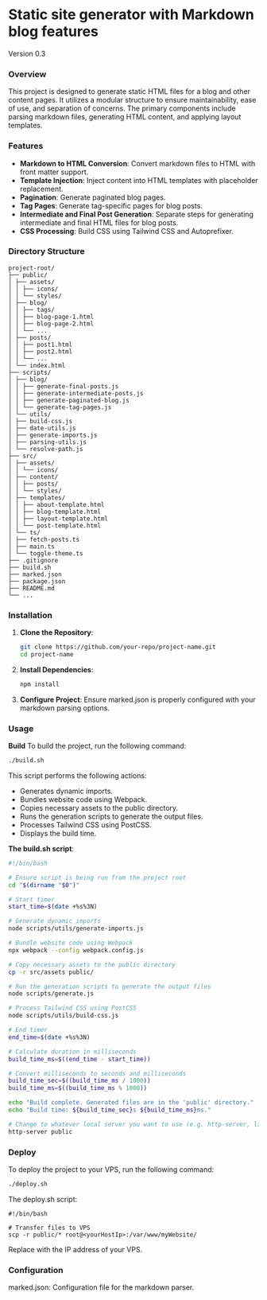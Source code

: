 # Static site generator with Markdown blog features

Version 0.3

### Overview

This project is designed to generate static HTML files for a blog and other content pages. It utilizes a modular structure to ensure maintainability, ease of use, and separation of concerns. The primary components include parsing markdown files, generating HTML content, and applying layout templates.

### Features

- **Markdown to HTML Conversion**: Convert markdown files to HTML with front matter support.
- **Template Injection**: Inject content into HTML templates with placeholder replacement.
- **Pagination**: Generate paginated blog pages.
- **Tag Pages**: Generate tag-specific pages for blog posts.
- **Intermediate and Final Post Generation**: Separate steps for generating intermediate and final HTML files for blog posts.
- **CSS Processing**: Build CSS using Tailwind CSS and Autoprefixer.

### Directory Structure

```plaintext
project-root/
├── public/
│ ├── assets/
│ │ ├── icons/
│ │ └── styles/
│ ├── blog/
│ │ ├── tags/
│ │ ├── blog-page-1.html
│ │ ├── blog-page-2.html
│ │ └── ...
│ ├── posts/
│ │ ├── post1.html
│ │ ├── post2.html
│ │ └── ...
│ └── index.html
├── scripts/
│ ├── blog/
│ │ ├── generate-final-posts.js
│ │ ├── generate-intermediate-posts.js
│ │ ├── generate-paginated-blog.js
│ │ └── generate-tag-pages.js
│ └── utils/
│ ├── build-css.js
│ ├── date-utils.js
│ ├── generate-imports.js
│ ├── parsing-utils.js
│ └── resolve-path.js
├── src/
│ ├── assets/
│ │ └── icons/
│ ├── content/
│ │ ├── posts/
│ │ └── styles/
│ ├── templates/
│ │ ├── about-template.html
│ │ ├── blog-template.html
│ │ ├── layout-template.html
│ │ └── post-template.html
│ └── ts/
│ ├── fetch-posts.ts
│ ├── main.ts
│ └── toggle-theme.ts
├── .gitignore
├── build.sh
├── marked.json
├── package.json
├── README.md
└── ...
```

### Installation

1. **Clone the Repository**:
   ```sh
   git clone https://github.com/your-repo/project-name.git
   cd project-name
   ```
2. **Install Dependencies**:
   ```sh
   npm install
   ```
3. **Configure Project**:
   Ensure marked.json is properly configured with your markdown parsing options.

### Usage

**Build**
To build the project, run the following command:

```sh
./build.sh
```

This script performs the following actions:

- Generates dynamic imports.
- Bundles website code using Webpack.
- Copies necessary assets to the public directory.
- Runs the generation scripts to generate the output files.
- Processes Tailwind CSS using PostCSS.
- Displays the build time.

**The build.sh script**:

```sh
#!/bin/bash

# Ensure script is being run from the project root
cd "$(dirname "$0")"

# Start timer
start_time=$(date +%s%3N)

# Generate dynamic imports
node scripts/utils/generate-imports.js

# Bundle website code using Webpack
npx webpack --config webpack.config.js

# Copy necessary assets to the public directory
cp -r src/assets public/

# Run the generation scripts to generate the output files
node scripts/generate.js

# Process Tailwind CSS using PostCSS
node scripts/utils/build-css.js

# End timer
end_time=$(date +%s%3N)

# Calculate duration in milliseconds
build_time_ms=$((end_time - start_time))

# Convert milliseconds to seconds and milliseconds
build_time_sec=$((build_time_ms / 1000))
build_time_ms=$((build_time_ms % 1000))

echo "Build complete. Generated files are in the 'public' directory."
echo "Build time: ${build_time_sec}s ${build_time_ms}ms."

# Change to whatever local server you want to use (e.g. http-server, live-server, etc.)
http-server public
```

### Deploy

To deploy the project to your VPS, run the following command:

```sh
./deploy.sh
```

The deploy.sh script:

```
#!/bin/bash

# Transfer files to VPS
scp -r public/* root@<yourHostIp>:/var/www/myWebsite/
```

Replace <yourHostIp> with the IP address of your VPS.

### Configuration

marked.json: Configuration file for the markdown parser.
